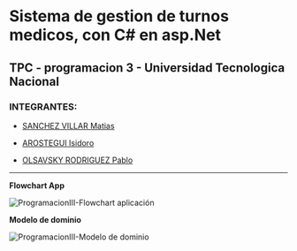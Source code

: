 # Sistema de gestion de turnos medicos, con C# en asp.Net

## TPC - programacion 3 - Universidad Tecnologica Nacional

### INTEGRANTES:

- [SANCHEZ VILLAR Matias](https://www.linkedin.com/in/matias-sanchez-villar/)

- [AROSTEGUI Isidoro](https://www.linkedin.com/in/isidoro-ar%C3%B3stegui-9a413a122/)

- [OLSAVSKY RODRIGUEZ Pablo](https://www.linkedin.com/in/pablo-andr%C3%A9s-rodr%C3%ADguez-olsavsky-900a41203/)

------------------------------

**Flowchart App**

![ProgramacionIII-Flowchart aplicación](https://user-images.githubusercontent.com/60631478/122833991-36381480-d2c4-11eb-862f-5788a3156930.png)

**Modelo de dominio**

![ProgramacionIII-Modelo de dominio](https://user-images.githubusercontent.com/60631478/122834064-523bb600-d2c4-11eb-9587-31b711097eeb.png)
